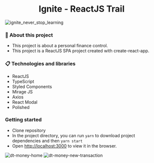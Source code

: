 <h1 align="center"> Ignite - ReactJS Trail</h1>

![ignite_never_stop_learning](https://user-images.githubusercontent.com/26603179/151886861-d64aee9d-6333-4b98-b00b-a02251f77256.png)

### 🚀 About this project
 - This project is about a personal finance control. 
 - This project is a ReactJS SPA project created with create-react-app.

### 📋 Technologies and libraries
 - ReactJS
 - TypeScript
 - Styled Components
 - Mirage JS
 - Axios
 - React Modal
 - Polished

### Getting started
 - Clone repository
 - In the project directory, you can run `yarn` to download project dependencies and then `yarn start`
 - Open [http://localhost:3000](http://localhost:3000) to view it in the browser.

![dt-money-home](https://user-images.githubusercontent.com/26603179/151885337-0894a7d2-167c-4ce7-a672-85d81c771fab.jpg)
![dt-money-new-transaction](https://user-images.githubusercontent.com/26603179/151885346-229fc03d-ff4e-40e2-a3d9-519053fe8cac.jpg)
